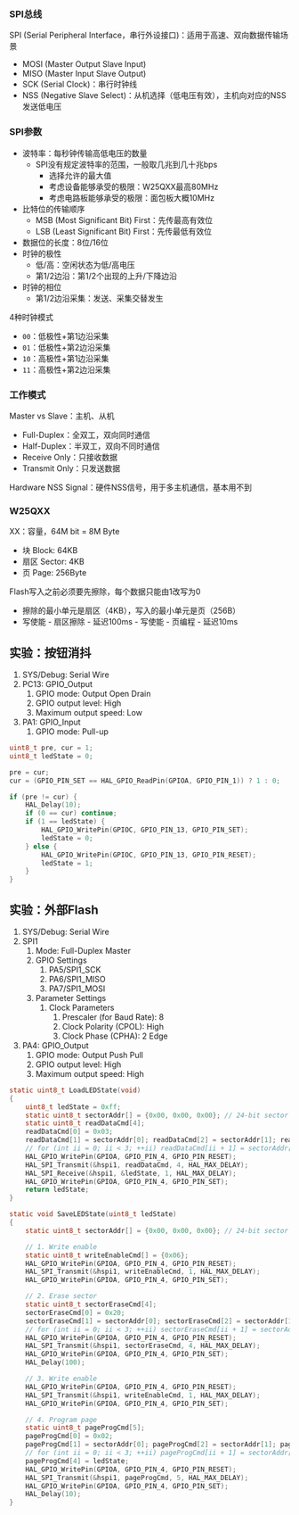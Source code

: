 ---
---

### SPI总线

SPI (Serial Peripheral Interface，串行外设接口)：适用于高速、双向数据传输场景

- MOSI (Master Output Slave Input)
- MISO (Master Input Slave Output)
- SCK (Serial Clock)：串行时钟线
- NSS (Negative Slave Select)：从机选择（低电压有效），主机向对应的NSS发送低电压

### SPI参数

- 波特率：每秒钟传输高低电压的数量
  - SPI没有规定波特率的范围，一般取几兆到几十兆bps
    - 选择允许的最大值
    - 考虑设备能够承受的极限：W25QXX最高80MHz
    - 考虑电路板能够承受的极限：面包板大概10MHz
- 比特位的传输顺序
  - MSB (Most Significant Bit) First：先传最高有效位
  - LSB (Least Significant Bit) First：先传最低有效位
- 数据位的长度：8位/16位
- 时钟的极性
  - 低/高：空闲状态为低/高电压
  - 第1/2边沿：第1/2个出现的上升/下降边沿
- 时钟的相位
  - 第1/2边沿采集：发送、采集交替发生

4种时钟模式

- `00`：低极性+第1边沿采集
- `01`：低极性+第2边沿采集
- `10`：高极性+第1边沿采集
- `11`：高极性+第2边沿采集

### 工作模式

Master vs Slave：主机、从机

- Full-Duplex：全双工，双向同时通信
- Half-Duplex：半双工，双向不同时通信
- Receive Only：只接收数据
- Transmit Only：只发送数据

Hardware NSS Signal：硬件NSS信号，用于多主机通信，基本用不到

### W25QXX

XX：容量，64M bit = 8M Byte

- 块 Block: 64KB
- 扇区 Sector: 4KB
- 页 Page: 256Byte

Flash写入之前必须要先擦除，每个数据只能由1改写为0

- 擦除的最小单元是扇区（4KB），写入的最小单元是页（256B）
- 写使能 - 扇区擦除 - 延迟100ms - 写使能 - 页编程 - 延迟10ms

## 实验：按钮消抖

1. SYS/Debug: Serial Wire
2. PC13: GPIO_Output
   1. GPIO mode: Output Open Drain
   2. GPIO output level: High
   3. Maximum output speed: Low
3. PA1: GPIO_Input
   1. GPIO mode: Pull-up

```c
uint8_t pre, cur = 1;
uint8_t ledState = 0;

pre = cur;
cur = (GPIO_PIN_SET == HAL_GPIO_ReadPin(GPIOA, GPIO_PIN_1)) ? 1 : 0;

if (pre != cur) {
    HAL_Delay(10);
    if (0 == cur) continue;
    if (1 == ledState) {
        HAL_GPIO_WritePin(GPIOC, GPIO_PIN_13, GPIO_PIN_SET);
        ledState = 0;
    } else {
        HAL_GPIO_WritePin(GPIOC, GPIO_PIN_13, GPIO_PIN_RESET);
        ledState = 1;
    }
}
```

## 实验：外部Flash

1. SYS/Debug: Serial Wire
2. SPI1
   1. Mode: Full-Duplex Master
   2. GPIO Settings
      1. PA5/SPI1_SCK
      2. PA6/SPI1_MISO
      3. PA7/SPI1_MOSI
   3. Parameter Settings
      1. Clock Parameters
         1. Prescaler (for Baud Rate): 8
         2. Clock Polarity (CPOL): High
         3. Clock Phase (CPHA): 2 Edge
3. PA4: GPIO_Output
   1. GPIO mode: Output Push Pull
   2. GPIO output level: High
   3. Maximum output speed: High

```c
static uint8_t LoadLEDState(void)
{
    uint8_t ledState = 0xff;
    static uint8_t sectorAddr[] = {0x00, 0x00, 0x00}; // 24-bit sector address
    static uint8_t readDataCmd[4];
    readDataCmd[0] = 0x03;
    readDataCmd[1] = sectorAddr[0]; readDataCmd[2] = sectorAddr[1]; readDataCmd[3] = sectorAddr[2];
    // for (int ii = 0; ii < 3; ++ii) readDataCmd[ii + 1] = sectorAddr[ii]; // for loop is slow
    HAL_GPIO_WritePin(GPIOA, GPIO_PIN_4, GPIO_PIN_RESET);
    HAL_SPI_Transmit(&hspi1, readDataCmd, 4, HAL_MAX_DELAY);
    HAL_SPI_Receive(&hspi1, &ledState, 1, HAL_MAX_DELAY);
    HAL_GPIO_WritePin(GPIOA, GPIO_PIN_4, GPIO_PIN_SET);
    return ledState;
}

static void SaveLEDState(uint8_t ledState)
{
    static uint8_t sectorAddr[] = {0x00, 0x00, 0x00}; // 24-bit sector address

    // 1. Write enable
    static uint8_t writeEnableCmd[] = {0x06};
    HAL_GPIO_WritePin(GPIOA, GPIO_PIN_4, GPIO_PIN_RESET);
    HAL_SPI_Transmit(&hspi1, writeEnableCmd, 1, HAL_MAX_DELAY);
    HAL_GPIO_WritePin(GPIOA, GPIO_PIN_4, GPIO_PIN_SET);

    // 2. Erase sector
    static uint8_t sectorEraseCmd[4];
    sectorEraseCmd[0] = 0x20;
    sectorEraseCmd[1] = sectorAddr[0]; sectorEraseCmd[2] = sectorAddr[1]; sectorEraseCmd[3] = sectorAddr[2];
    // for (int ii = 0; ii < 3; ++ii) sectorEraseCmd[ii + 1] = sectorAddr[ii]; // for loop is slow
    HAL_GPIO_WritePin(GPIOA, GPIO_PIN_4, GPIO_PIN_RESET);
    HAL_SPI_Transmit(&hspi1, sectorEraseCmd, 4, HAL_MAX_DELAY);
    HAL_GPIO_WritePin(GPIOA, GPIO_PIN_4, GPIO_PIN_SET);
    HAL_Delay(100);

    // 3. Write enable
    HAL_GPIO_WritePin(GPIOA, GPIO_PIN_4, GPIO_PIN_RESET);
    HAL_SPI_Transmit(&hspi1, writeEnableCmd, 1, HAL_MAX_DELAY);
    HAL_GPIO_WritePin(GPIOA, GPIO_PIN_4, GPIO_PIN_SET);

    // 4. Program page
    static uint8_t pageProgCmd[5];
    pageProgCmd[0] = 0x02;
    pageProgCmd[1] = sectorAddr[0]; pageProgCmd[2] = sectorAddr[1]; pageProgCmd[3] = sectorAddr[2];
    // for (int ii = 0; ii < 3; ++ii) pageProgCmd[ii + 1] = sectorAddr[ii]; // for loop is slow
    pageProgCmd[4] = ledState;
    HAL_GPIO_WritePin(GPIOA, GPIO_PIN_4, GPIO_PIN_RESET);
    HAL_SPI_Transmit(&hspi1, pageProgCmd, 5, HAL_MAX_DELAY);
    HAL_GPIO_WritePin(GPIOA, GPIO_PIN_4, GPIO_PIN_SET);
    HAL_Delay(10);
}
```
